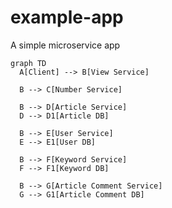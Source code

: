 # example-app

A simple microservice app

```mermaid
graph TD
  A[Client] --> B[View Service]

  B --> C[Number Service]

  B --> D[Article Service]
  D --> D1[Article DB]

  B --> E[User Service]
  E --> E1[User DB]

  B --> F[Keyword Service]
  F --> F1[Keyword DB]

  B --> G[Article Comment Service]
  G --> G1[Article Comment DB]
```
